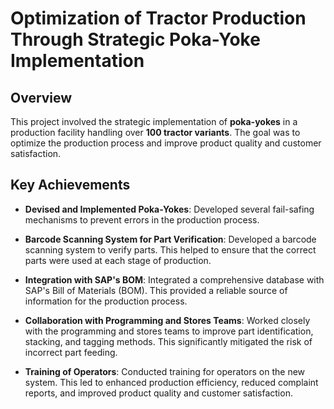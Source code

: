 # Optimization of Tractor Production Through Strategic Poka-Yoke Implementation

## Overview

This project involved the strategic implementation of **poka-yokes** in a production facility handling over **100 tractor variants**. The goal was to optimize the production process and improve product quality and customer satisfaction.

## Key Achievements

- **Devised and Implemented Poka-Yokes**: Developed several fail-safing mechanisms to prevent errors in the production process.

- **Barcode Scanning System for Part Verification**: Developed a barcode scanning system to verify parts. This helped to ensure that the correct parts were used at each stage of production.

- **Integration with SAP's BOM**: Integrated a comprehensive database with SAP's Bill of Materials (BOM). This provided a reliable source of information for the production process.

- **Collaboration with Programming and Stores Teams**: Worked closely with the programming and stores teams to improve part identification, stacking, and tagging methods. This significantly mitigated the risk of incorrect part feeding.

- **Training of Operators**: Conducted training for operators on the new system. This led to enhanced production efficiency, reduced complaint reports, and improved product quality and customer satisfaction.
